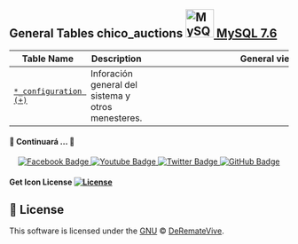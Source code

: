 
## General Tables chico_auctions <a href="https://dev.mysql.com/" title="MySQL"><img src="https://github.com/get-icon/geticon/raw/master/icons/mysql.svg" alt="MySQL" width="51px" height="51px"> MySQL 7.6 </a>

| Table Name | Description | General view |
| --- | --- | --- |
| [`*_configuration (+)`](https://github.com/derematevive/db_chico_auctions/tree/main/tables/au_configuration) | Inforación general del sistema y otros menesteres. | <img style="margin-left:344px" src="https://github.com/derematevive/db_chico_auctions/blob/main/tables/au_configuration/au_configuration.jpg" width="80" height="80"> |



#### :construction: Continuará ... :construction:


<div id="badges" align="center">
  <a href="https://www.facebook.com/DeremateVive" target="_blank">
    <img src="https://img.shields.io/badge/Facebook-blue?style=for-the-badge&logo=facebook&logoColor=white" alt="Facebook Badge"/>
  </a>
  <a href="https://www.youtube.com/channel/UCD_DM-g6K01U9b9J_056Hgg" target="_blank">
    <img src="https://img.shields.io/badge/YouTube-red?style=for-the-badge&logo=youtube&logoColor=white" alt="Youtube Badge"/>
  </a>
  <a href="https://twitter.com/DeremateVive" target="_blank">
    <img src="https://img.shields.io/badge/Twitter-blue?style=for-the-badge&logo=twitter&logoColor=white" alt="Twitter Badge"/>
  </a>
   <a href="https://github.com/derematevive/chicoauctions" target="_blank">
    <img src="https://img.shields.io/badge/GitHub-white?style=for-the-badge&logo=github&logoColor=black" alt="GitHub Badge"/>
  </a>
</div>


#### Get Icon License [![License](https://img.shields.io/github/license/get-icon/geticon)](https://github.com/get-icon/geticon/blob/master/LICENSE "License")


## 📜 License

This software is licensed under the [GNU](https://github.com/derematevive/db_chico_auctions/blob/main/LICENSE) © [DeRemateVive](https://derematevive.github.io/chicoauctions/).
